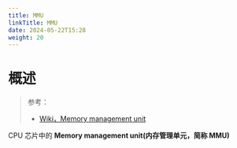 ```yaml
---
title: MMU
linkTitle: MMU
date: 2024-05-22T15:28
weight: 20
---
```


# 概述

> 参考：
>
> - [Wiki，Memory management unit](https://en.wikipedia.org/wiki/Memory_management_unit)

CPU 芯片中的 **Memory management unit(内存管理单元，简称 MMU)**

